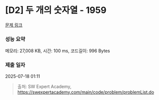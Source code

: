 # [D2] 두 개의 숫자열 - 1959 

[문제 링크](https://swexpertacademy.com/main/code/problem/problemDetail.do?contestProbId=AV5PpoFaAS4DFAUq) 

### 성능 요약

메모리: 27,008 KB, 시간: 100 ms, 코드길이: 996 Bytes

### 제출 일자

2025-07-18 01:11



> 출처: SW Expert Academy, https://swexpertacademy.com/main/code/problem/problemList.do